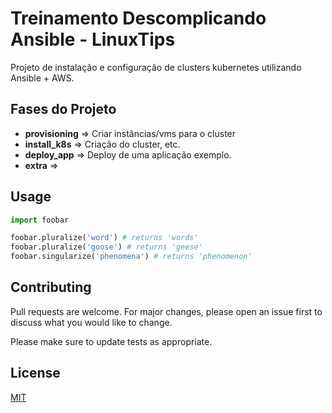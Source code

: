 # Treinamento Descomplicando Ansible - LinuxTips 

Projeto de instalação e configuração de clusters kubernetes utilizando Ansible + AWS.

## Fases do Projeto

- **provisioning** => Criar instâncias/vms para o cluster
- **install_k8s** => Criação do cluster, etc.
- **deploy_app** => Deploy de uma aplicação exemplo.
- **extra** => 


## Usage

```python
import foobar

foobar.pluralize('word') # returns 'words'
foobar.pluralize('goose') # returns 'geese'
foobar.singularize('phenomena') # returns 'phenomenon'
```

## Contributing
Pull requests are welcome. For major changes, please open an issue first to discuss what you would like to change.

Please make sure to update tests as appropriate.

## License
[MIT](https://choosealicense.com/licenses/mit/)
